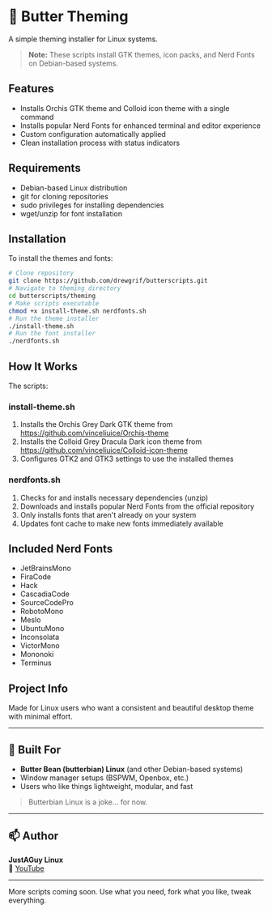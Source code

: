 # 🎨 Butter Theming
A simple theming installer for Linux systems.
> **Note:** These scripts install GTK themes, icon packs, and Nerd Fonts on Debian-based systems.

## Features
- Installs Orchis GTK theme and Colloid icon theme with a single command
- Installs popular Nerd Fonts for enhanced terminal and editor experience
- Custom configuration automatically applied
- Clean installation process with status indicators

## Requirements
- Debian-based Linux distribution
- git for cloning repositories
- sudo privileges for installing dependencies
- wget/unzip for font installation

## Installation
To install the themes and fonts:
```bash
# Clone repository
git clone https://github.com/drewgrif/butterscripts.git
# Navigate to theming directory
cd butterscripts/theming
# Make scripts executable
chmod +x install-theme.sh nerdfonts.sh
# Run the theme installer
./install-theme.sh
# Run the font installer
./nerdfonts.sh
```

## How It Works
The scripts:

### install-theme.sh
1. Installs the Orchis Grey Dark GTK theme from https://github.com/vinceliuice/Orchis-theme
2. Installs the Colloid Grey Dracula Dark icon theme from https://github.com/vinceliuice/Colloid-icon-theme
3. Configures GTK2 and GTK3 settings to use the installed themes

### nerdfonts.sh
1. Checks for and installs necessary dependencies (unzip)
2. Downloads and installs popular Nerd Fonts from the official repository
3. Only installs fonts that aren't already on your system
4. Updates font cache to make new fonts immediately available

## Included Nerd Fonts
- JetBrainsMono
- FiraCode
- Hack
- CascadiaCode
- SourceCodePro
- RobotoMono
- Meslo
- UbuntuMono
- Inconsolata
- VictorMono
- Mononoki
- Terminus

## Project Info
Made for Linux users who want a consistent and beautiful desktop theme with minimal effort.

---
## 🧈 Built For
- **Butter Bean (butterbian) Linux** (and other Debian-based systems)
- Window manager setups (BSPWM, Openbox, etc.)
- Users who like things lightweight, modular, and fast
> Butterbian Linux is a joke... for now.

---
## 📫 Author
**JustAGuy Linux**  
🎥 [YouTube](https://youtube.com/@JustAGuyLinux)  

---
More scripts coming soon. Use what you need, fork what you like, tweak everything.
